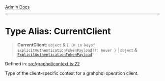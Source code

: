 [Admin Docs](/)

***

# Type Alias: CurrentClient

> **CurrentClient**: `object` & `{ [K in keyof ExplicitAuthenticationTokenPayload]?: never }` \| `object` & [`ExplicitAuthenticationTokenPayload`](ExplicitAuthenticationTokenPayload.md)

Defined in: [src/graphql/context.ts:22](https://github.com/Suyash878/talawa-api/blob/dcefc5853f313fc5e9e097849457ef0d144bcf61/src/graphql/context.ts#L22)

Type of the client-specific context for a grahphql operation client.
